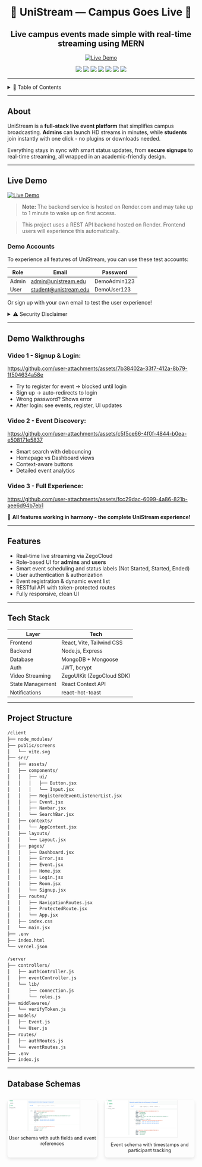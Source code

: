 <div align="center">

# 🎥 UniStream — Campus Goes Live 🎥

## Live campus events made simple with real-time streaming using MERN

[![Live Demo](https://img.shields.io/badge/🚀_Live_Demo-FF6B6B?style=for-the-badge&logo=vercel&logoColor=white)](https://uni-stream.vercel.app)

![](https://img.shields.io/badge/React-20232A?style=for-the-badge&logo=react&logoColor=61DAFB)
![](https://img.shields.io/badge/JavaScript-F7DF1E?style=for-the-badge&logo=JavaScript&logoColor=white)
![](https://img.shields.io/badge/Node.js-339933?style=for-the-badge&logo=nodedotjs&logoColor=white)
![](https://img.shields.io/badge/Express.js-000000?style=for-the-badge&logo=express&logoColor=white)
![](https://img.shields.io/badge/MongoDB-47A248?style=for-the-badge&logo=mongodb&logoColor=white)
![](https://img.shields.io/badge/Tailwind_CSS-38B2AC?style=for-the-badge&logo=tailwind-css&logoColor=white)
![](https://img.shields.io/badge/ZegoCloud-005FFF?style=for-the-badge&logo=zeit&logoColor=white)

</div>

---

<details>
<summary>📜 Table of Contents</summary>

- [About](#-about)
- [Live Demo](#-live-demo)
- [Demo Walkthroughs](#-demo-walkthroughs)
- [Features](#-features)
- [Tech Stack](#-tech-stack)
- [Project Structure](#-project-structure)
- [Getting Started](#-getting-started)
- [Database Schemas](#-database-schemas)

</details>

---

## About

UniStream is a **full-stack live event platform** that simplifies campus broadcasting. **Admins** can launch HD streams in minutes, while **students** join instantly with one click - no plugins or downloads needed.

Everything stays in sync with smart status updates, from **secure signups** to real-time streaming, all wrapped in an academic-friendly design.

---

## Live Demo

[![Live Demo](https://img.shields.io/badge/🚀_Live_Demo-FF6B6B?style=for-the-badge&logo=vercel&logoColor=white)](https://uni-stream.vercel.app)

> **Note:** The backend service is hosted on Render.com and may take up to 1 minute to wake up on first access.

> This project uses a REST API backend hosted on Render. Frontend users will experience this automatically.

### Demo Accounts

To experience all features of UniStream, you can use these test accounts:

| Role  | Email                 | Password     |
| ----- | --------------------- | ------------ |
| Admin | admin@unistream.edu   | DemoAdmin123 |
| User  | student@unistream.edu | DemoUser123  |

Or sign up with your own email to test the user experience!

<details>
<summary>⚠️ Security Disclaimer</summary>
  
This demo uses mock data with restricted permissions. For open-source self-hosting, please clone the repository and configure your own credentials.
</details>

---

## Demo Walkthroughs

### **Video 1 - Signup & Login:**

https://github.com/user-attachments/assets/7b38402a-33f7-412a-8b79-1f504634a58e

- Try to register for event → blocked until login
- Sign up → auto-redirects to login
- Wrong password? Shows error
- After login: see events, register, UI updates

### **Video 2 - Event Discovery:**

https://github.com/user-attachments/assets/c5f5ce66-4f0f-4844-b0ea-e508171e5837

- Smart search with debouncing
- Homepage vs Dashboard views
- Context-aware buttons
- Detailed event analytics

### **Video 3 - Full Experience:**

https://github.com/user-attachments/assets/fcc29dac-6099-4a86-821b-aee6d94b7eb1

🚀 **All features working in harmony - the complete UniStream experience!**

---

## Features

- Real-time live streaming via ZegoCloud
- Role-based UI for **admins** and **users**
- Smart event scheduling and status labels (Not Started, Started, Ended)
- User authentication & authorization
- Event registration & dynamic event list
- RESTful API with token-protected routes
- Fully responsive, clean UI

---

## Tech Stack

| Layer            | Tech                      |
| ---------------- | ------------------------- |
| Frontend         | React, Vite, Tailwind CSS |
| Backend          | Node.js, Express          |
| Database         | MongoDB + Mongoose        |
| Auth             | JWT, bcrypt               |
| Video Streaming  | ZegoUIKit (ZegoCloud SDK) |
| State Management | React Context API         |
| Notifications    | react-hot-toast           |

---

## Project Structure

```bash
/client
├── node_modules/
├── public/screens
│   └── vite.svg
├── src/
│   ├── assets/
│   ├── components/
│   │   ├── ui/
│   │   │   ├── Button.jsx
│   │   │   └── Input.jsx
│   │   ├── RegisteredEventListenerList.jsx
│   │   ├── Event.jsx
│   │   ├── Navbar.jsx
│   │   └── SearchBar.jsx
│   ├── contexts/
│   │   └── AppContext.jsx
│   ├── layouts/
│   │   └── Layout.jsx
│   ├── pages/
│   │   ├── Dashboard.jsx
│   │   ├── Error.jsx
│   │   ├── Event.jsx
│   │   ├── Home.jsx
│   │   ├── Login.jsx
│   │   ├── Room.jsx
│   │   └── Signup.jsx
│   ├── routes/
│   │   ├── NavigationRoutes.jsx
│   │   ├── ProtectedRoute.jsx
│   │   └── App.jsx
│   ├── index.css
│   └── main.jsx
├── .env
├── index.html
└── vercel.json

/server
├── controllers/
│   ├── authController.js
│   ├── eventController.js
│   └── lib/
│       ├── connection.js
│       └── roles.js
├── middlewares/
│   └── verifyToken.js
├── models/
│   ├── Event.js
│   └── User.js
├── routes/
│   ├── authRoutes.js
│   └── eventRoutes.js
├── .env
├── index.js
```

---

## Database Schemas

<div style="display: grid; grid-template-columns: repeat(2, 1fr); gap: 20px; margin: 30px 0;">

  <div style="border-radius: 8px; overflow: hidden; box-shadow: 0 4px 8px rgba(0,0,0,0.1);">
    <img src="client/public/screens/user-schema.png" alt="User database schema" style="width:80%; border: 1px solid #eee;"/>
    <p style="text-align: center; margin-top: 8px; font-size: 0.9em;">User schema with auth fields and event references</p>
  </div>

  <div style="border-radius: 8px; overflow: hidden; box-shadow: 0 4px 8px rgba(0,0,0,0.1);">
    <img src="client/public/screens/event-schema.png" alt="Event database schema" style="width:80%; border: 1px solid #eee;"/>
    <p style="text-align: center; margin-top: 8px; font-size: 0.9em;">Event schema with timestamps and participant tracking</p>
  </div>

</div>
